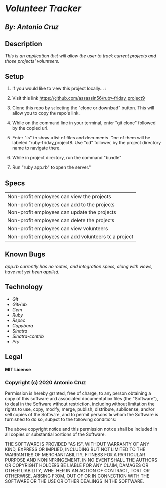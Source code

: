 # _Volunteer Tracker_
## _By: Antonio Cruz_
## Description

_This is an application that will allow the user to track current projects and those projects' volunteers._

## Setup

1. If you would like to view this project locally... :

2. Visit this link https://github.com/assassin56/ruby-friday_project9
 
3. Clone this repo by selecting the "clone or download" button. This will allow you to copy the repo's link.

4. While on the command line in your terminal, enter "git clone" followed by the copied url.

5. Enter "ls" to show a list of files and documents. One of them will be labeled "ruby-friday_project8. Use "cd" followed by the project directory name to navigate there.

6. While in project directory, run the command "bundle"

7. Run "ruby app.rb" to open the server."

## Specs
| |
|---|
| Non-profit employees can view the projects|
| Non-profit employees can add to the projects|
| Non-profit employees can update the projects|
| Non-profit employees can delete the projects|
| Non-profit employees can view volunteers|
| Non-profit employees can add volunteers to a project|


## Known Bugs
_app.rb currently has no routes, and integration specs, along with views, have not yet been applied._

## Technology

* _Git_
* _GitHub_
* _Gem_
* _Ruby_
* _Rspec_
* _Capybara_
* _Sinatra_
* _Sinatra-contrib_
* _Pry_

## Legal

#### MIT License

### Copyright (c) 2020 Antonio Cruz

Permission is hereby granted, free of charge, to any person obtaining a copy
of this software and associated documentation files (the "Software"), to deal
in the Software without restriction, including without limitation the rights
to use, copy, modify, merge, publish, distribute, sublicense, and/or sell
copies of the Software, and to permit persons to whom the Software is
furnished to do so, subject to the following conditions:

The above copyright notice and this permission notice shall be included in all
copies or substantial portions of the Software.

THE SOFTWARE IS PROVIDED "AS IS", WITHOUT WARRANTY OF ANY KIND, EXPRESS OR
IMPLIED, INCLUDING BUT NOT LIMITED TO THE WARRANTIES OF MERCHANTABILITY,
FITNESS FOR A PARTICULAR PURPOSE AND NONINFRINGEMENT. IN NO EVENT SHALL THE
AUTHORS OR COPYRIGHT HOLDERS BE LIABLE FOR ANY CLAIM, DAMAGES OR OTHER
LIABILITY, WHETHER IN AN ACTION OF CONTRACT, TORT OR OTHERWISE, ARISING FROM,
OUT OF OR IN CONNECTION WITH THE SOFTWARE OR THE USE OR OTHER DEALINGS IN THE
SOFTWARE.